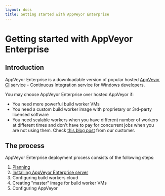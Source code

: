 ```yaml
---
layout: docs
title: Getting started with AppVeyor Enterprise
---
```


# Getting started with AppVeyor Enterprise

## Introduction

AppVeyor Enterprise is a downloadable version of popular hosted [AppVeyor CI](https://www.appveyor.com) service - Continuous Integration service for Windows developers.

You may choose AppVeyor Enterprise over hosted AppVeyor if:

* You need more powerful build worker VMs
* You need a custom build worker image with proprietary or 3rd-party licensed software
* You need scalable workers when you have different number of workers at different times and don't have to pay for concurrent jobs when you are not using them. Check [this blog post](http://www.mindkin.co.nz/blog/2017/8/8/scale-your-ci-by-the-minute) from our customer.

## The process

AppVeyor Enterprise deployment process consists of the following steps:

1. [Planning](/docs/enterprise/planning/)
2. [Installing AppVeyor Enterprise server](/docs/enterprise/installation/)
3. Configuring build workers cloud
4. Creating "master" image for build worker VMs
5. Configuring AppVeyor